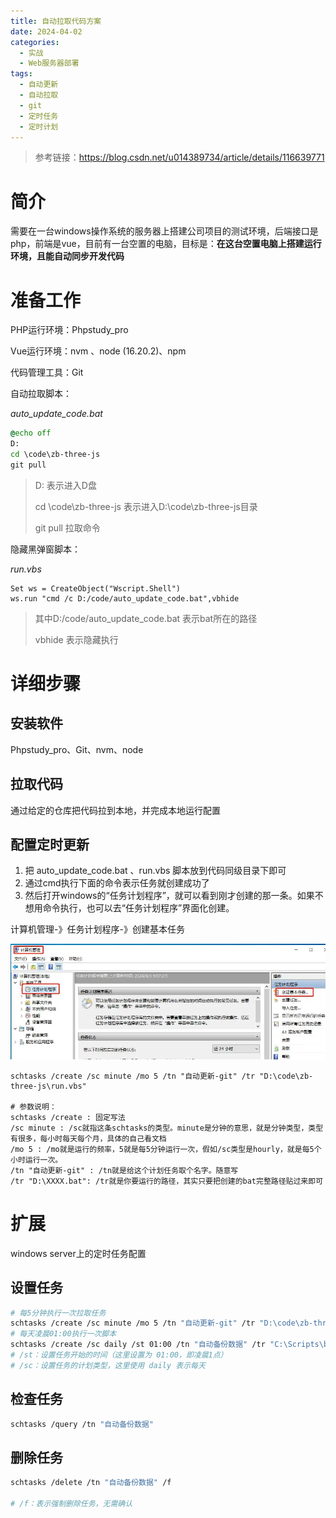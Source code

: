 ```yaml
---
title: 自动拉取代码方案
date: 2024-04-02
categories:
  - 实战
  - Web服务器部署
tags:
  - 自动更新
  - 自动拉取
  - git
  - 定时任务
  - 定时计划
---
```


> 参考链接：https://blog.csdn.net/u014389734/article/details/116639771

# 简介

需要在一台windows操作系统的服务器上搭建公司项目的测试环境，后端接口是php，前端是vue，目前有一台空置的电脑，目标是：**在这台空置电脑上搭建运行环境，且能自动同步开发代码**

# 准备工作

PHP运行环境：Phpstudy_pro

Vue运行环境：nvm 、node (16.20.2)、npm

代码管理工具：Git

自动拉取脚本：

*auto_update_code.bat*

```bat
@echo off
D:
cd \code\zb-three-js
git pull
```

> D: 表示进入D盘
>
> cd \code\zb-three-js 表示进入D:\code\zb-three-js目录
>
> git pull 拉取命令

隐藏黑弹窗脚本：

*run.vbs*

```vbscript
Set ws = CreateObject("Wscript.Shell")
ws.run "cmd /c D:/code/auto_update_code.bat",vbhide
```

> 其中D:/code/auto_update_code.bat 表示bat所在的路径
>
> vbhide 表示隐藏执行

# 详细步骤

## 安装软件

Phpstudy_pro、Git、nvm、node

## 拉取代码

通过给定的仓库把代码拉到本地，并完成本地运行配置

## 配置定时更新

1. 把 auto_update_code.bat 、run.vbs 脚本放到代码同级目录下即可
2. 通过cmd执行下面的命令表示任务就创建成功了
3. 然后打开windows的“任务计划程序”，就可以看到刚才创建的那一条。如果不想用命令执行，也可以去“任务计划程序”界面化创建。

计算机管理-》任务计划程序-》创建基本任务

![](https://github.com/hfshaobing/picx-images-hosting/raw/master/20240606/企业微信截图_20240403090754.1c56hm7ma3ds.149enkm3gt5s.jpg)

``` 
schtasks /create /sc minute /mo 5 /tn "自动更新-git" /tr "D:\code\zb-three-js\run.vbs"

# 参数说明：
schtasks /create : 固定写法
/sc minute : /sc就指这条schtasks的类型。minute是分钟的意思，就是分钟类型，类型有很多，每小时每天每个月，具体的自己看文档
/mo 5 : /mo就是运行的频率，5就是每5分钟运行一次，假如/sc类型是hourly，就是每5个小时运行一次。
/tn "自动更新-git" : /tn就是给这个计划任务取个名字。随意写
/tr "D:\XXXX.bat": /tr就是你要运行的路径，其实只要把创建的bat完整路径贴过来即可
```



# 扩展

windows server上的定时任务配置

## 设置任务

```sh
# 每5分钟执行一次拉取任务
schtasks /create /sc minute /mo 5 /tn "自动更新-git" /tr "D:\code\zb-three-js\run.vbs"
# 每天凌晨01:00执行一次脚本
schtasks /create /sc daily /st 01:00 /tn "自动备份数据" /tr "C:\Scripts\backup.bat" 
# /st：设置任务开始的时间（这里设置为 01:00，即凌晨1点）
# /sc：设置任务的计划类型，这里使用 daily 表示每天
```

## 检查任务

```sh
schtasks /query /tn "自动备份数据"
```

## 删除任务

```sh
schtasks /delete /tn "自动备份数据" /f

# /f：表示强制删除任务，无需确认
```

